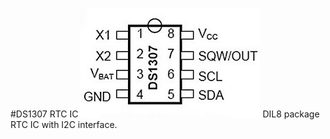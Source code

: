 #DS1307 RTC IC
![alt text](https://github.com/triton-dev/arduino/blob/master/Eagle_lbr/ds1307/ds1307.jpg "DS1307")
DIL8 package RTC IC with I2C interface.

